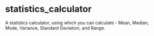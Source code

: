 # statistics_calculator
A statistics calculator, using which you can calculate - Mean, Median, Mode, Variance, Standard Deviation, and Range. 
